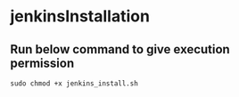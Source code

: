 # jenkinsInstallation

## Run below command to give execution permission
```
sudo chmod +x jenkins_install.sh 
```
